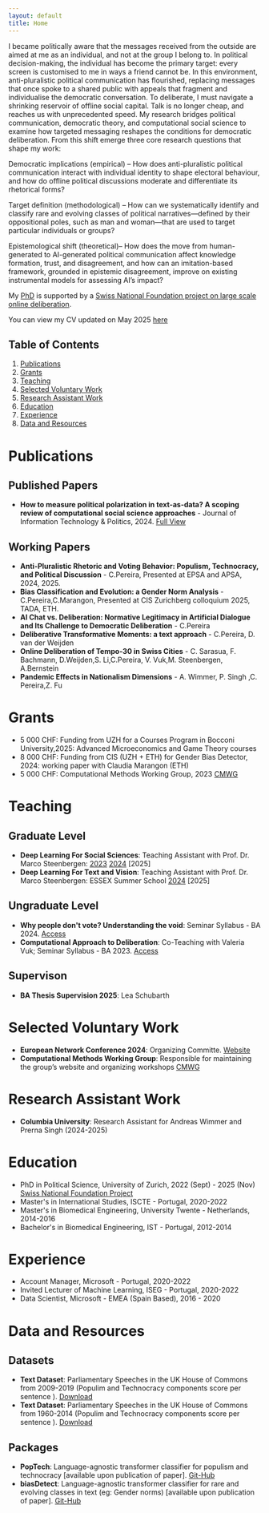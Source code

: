 ```yaml
---
layout: default
title: Home
---
```


I became politically aware that the messages received from the outside are aimed at me as an individual, and not at the group I belong to. In political decision-making, the individual has become the primary target: every screen is customised to me in ways a friend cannot be. In this environment, anti-pluralistic political communication has flourished, replacing messages that once spoke to a shared public with appeals that fragment and individualise the democratic conversation. To deliberate, I must navigate a shrinking reservoir of offline social capital. Talk is no longer cheap, and reaches us with unprecedented speed.
My research bridges political communication, democratic theory, and computational social science to examine how targeted messaging reshapes the conditions for democratic deliberation. From this shift emerge three core research questions that shape my work:

Democratic implications (empirical) – How does anti-pluralistic political communication interact with individual identity to shape electoral behaviour, and how do offline political discussions moderate and differentiate its rhetorical forms?

Target definition (methodological) – How can we systematically identify and classify rare and evolving classes of political narratives—defined by their oppositional poles, such as man and woman—that are used to target particular individuals or groups?

Epistemological shift (theoretical)– How does the move from human-generated to AI-generated political communication affect knowledge formation, trust, and disagreement, and how can an imitation-based framework, grounded in epistemic disagreement, improve on existing instrumental models for assessing AI’s impact?


My [PhD](https://www.ipz.uzh.ch/de/personen/mitarbeitende/ctrina.html) is supported by a [Swiss National Foundation project on large scale online deliberation]( https://d3-project.ch/science/).

You can view my CV updated on May 2025 [here](https://www.dropbox.com/scl/fi/m9xmde8lhl9ngqouz30rm/Resume.pdf?rlkey=1qvrzfzr9z206qg6cn65mx83c&st=2nemp748&dl=0)

## Table of Contents
1. [Publications](#publications)
2. [Grants](#grants)
3. [Teaching](#teaching)
4. [Selected Voluntary Work](#selected-voluntary-work)
5. [Research Assistant Work](#ra-work)
6. [Education](#education)
7. [Experience](#experience)
8. [Data and Resources](#data-and-resources)

# Publications

## Published Papers

- **How to measure political polarization in text-as-data? A scoping review of computational social science approaches** - Journal of Information Technology & Politics, 2024. [Full View](https://doi.org/10.1080/19331681.2024.2318404)

## Working Papers

- **Anti-Pluralistic Rhetoric and Voting Behavior: Populism, Technocracy, and Political Discussion** - C.Pereira, Presented at EPSA and APSA, 2024, 2025. 
- **Bias Classification and Evolution: a Gender Norm Analysis** - C.Pereira,C.Marangon, Presented at CIS Zurichberg colloquium 2025, TADA, ETH. 
- **AI Chat vs. Deliberation: Normative Legitimacy in Artificial Dialogue and Its Challenge to Democratic Deliberation** - C.Pereira 
- **Deliberative Transformative Moments: a text approach** - C.Pereira, D. van der Weijden
- **Online Deliberation of Tempo-30 in Swiss Cities** - C. Sarasua, F. Bachmann, D.Weijden,S. Li,C.Pereira, V. Vuk,M. Steenbergen, A.Bernstein 
- **Pandemic Effects in Nationalism Dimensions** -   A. Wimmer, P. Singh ,C. Pereira,Z. Fu


# Grants
- 5 000 CHF: Funding from UZH for a Courses Program in Bocconi University,2025: Advanced Microeconomics and Game Theory courses
- 8 000 CHF: Funding from CIS (UZH + ETH) for Gender Bias Detector, 2024: working paper with Claudia Marangon (ETH)
- 5 000 CHF: Computational Methods Working Group, 2023 [CMWG](http://www.cssmethods.uzh.ch/)

# Teaching

## Graduate Level
- **Deep Learning For Social Sciences**: Teaching Assistant with Prof. Dr. Marco Steenbergen: [2023](https://github.com/CT-P/dlss) [2024](https://github.com/CT-P/dlss24) [2025]
- **Deep Learning For Text and Vision**: Teaching Assistant with Prof. Dr. Marco Steenbergen: ESSEX Summer School [2024](https://essexsummerschool.com/summer-school-facts/courses/ess-2024-course-list/3n/) [2025]

## Ungraduate Level

- **Why people don't vote? Understanding the void**: Seminar Syllabus - BA 2024. [Access](https://studentservices.uzh.ch/uzh/anonym/vvz/index.html?sap-language=DE&sap-ui-language=DE#/details/2024/003/E/51236731)
- **Computational Approach to Deliberation**: Co-Teaching with Valeria Vuk; Seminar Syllabus - BA 2023. [Access](#)

## Supervison
- **BA Thesis Supervision 2025**: Lea Schubarth

# Selected Voluntary Work

- **European Network Conference 2024**: Organizing Committe. [Website](https://www.egn.ac)
- **Computational Methods Working Group**: Responsible for maintaining the group’s website and organizing workshops [CMWG](http://www.cssmethods.uzh.ch/)

# Research Assistant Work
- **Columbia University**: Research Assistant for Andreas Wimmer and Prerna Singh (2024-2025)

# Education

- PhD in Political Science, University of Zurich, 2022 (Sept) - 2025 (Nov)
[Swiss National Foundation Project](https://data.snf.ch/grants/grant/205975)
- Master's in International Studies, ISCTE - Portugal, 2020-2022
- Master's in Biomedical Engineering, University Twente - Netherlands, 2014-2016
- Bachelor's in Biomedical Engineering, IST - Portugal, 2012-2014

# Experience

- Account Manager, Microsoft - Portugal, 2020-2022
- Invited Lecturer of Machine Learning, ISEG - Portugal, 2020-2022
- Data Scientist, Microsoft - EMEA (Spain Based), 2016 - 2020

# Data and Resources

## Datasets

- **Text Dataset**: Parliamentary Speeches in the UK House of Commons from 2009-2019 (Populim and Technocracy components score per sentence ). [Download](#)
- **Text Dataset**: Parliamentary Speeches in the UK House of Commons from 1960-2014 (Populim and Technocracy components score per sentence ). [Download](#)

## Packages

- **PopTech**: Language-agnostic transformer classifier for populism and technocracy [available upon publication of paper]. [Git-Hub](#)
- **biasDetect**: Language-agnostic transformer classifier for rare and evolving classes in text (eg: Gender norms)  [available upon publication of paper]. [Git-Hub](#)